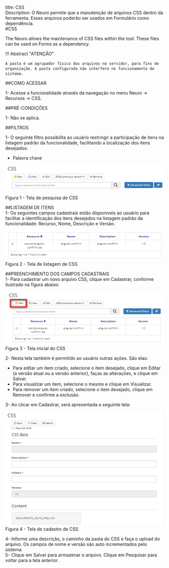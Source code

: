 title: CSS  
Description: O Neuro permite que a manutenção de arquivos CSS dentro da ferramenta. Esses arquivos poderão ser usados em Formulário como dependência.   
#CSS

The Neuro allows the maintenance of CSS files within the tool. These files can be used on Forms as a dependency.  

!!! Abstract "ATENÇÃO"  

    A pasta é um agrupador físico dos arquivos no servidor, para fins de organização. A pasta configurada não interfere no funcionamento do sistema.  

##COMO ACESSAR    

1-  Acesse a funcionalidade através da navegação no menu Neuro → Recursos → CSS.    

##PRÉ-CONDIÇÕES    

1-  Não se aplica.  

##FILTROS  

1-  O seguinte filtro possibilita ao usuário restringir a participação de itens na listagem padrão da funcionalidade, facilitando a localização dos itens desejados:   

 - Palavra chave    

![Screenshot](images/CSS-Filters.png)  

Figura 1 - Tela de pesquisa de CSS  

##LISTAGEM DE ITENS  
1- Os seguintes campos cadastrais estão disponíveis ao usuário para facilitar a identificação dos itens desejados na listagem padrão da funcionalidade: Recurso, Nome, Descrição e Versão.      

![Screenshot](images/CSS-Item-List.png)   
Figura 2 - Tela de listagem de CSS  

##PREENCHIMENTO DOS CAMPOS CADASTRAIS    
1- Para cadastrar um novo arquivo CSS, clique em Cadastrar, conforme ilustrado na figura abaixo:   

![Screenshot](images/CSS-Filling.png)  
Figura 3 - Tela inicial do CSS    

2- Nesta tela também é permitido ao usuário outras ações. São elas:    
 - Para editar um item criado, selecione o item desejado, clique em Editar (a versão atual ou a versão anterior), faças as alterações, e clique em Salvar.    
 - Para visualizar um item, selecione o mesmo e clique em Visualizar.   
 - Para remover um item criado, selecione o item desejado, clique em Remover e confirme a exclusão.  

3- Ao clicar em Cadastrar, será apresentada a seguinte tela:    
 
![Screenshot](images/CSS-registration.png)   
Figura 4 - Tela de cadastro de CSS    

4- Informe uma descrição, o caminho da pasta do CSS e faça o upload do arquivo. Os campos de nome e versão são auto incrementados pelo sistema.   
5- Clique em Salvar para armazenar o arquivo. Clique em Pesquisar para voltar para a tela anterior.    
